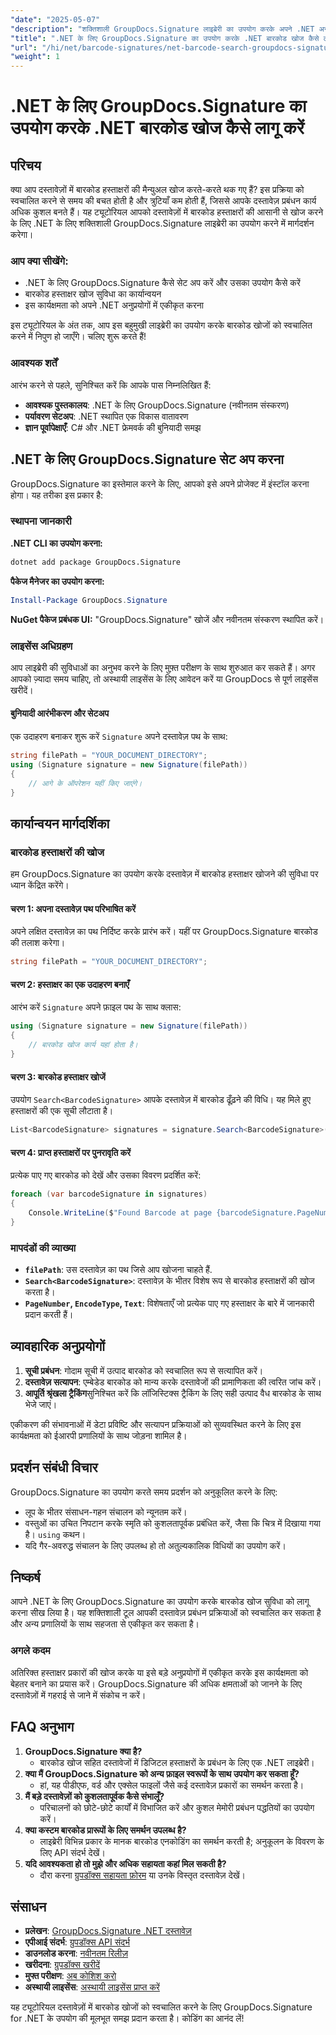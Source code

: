 ```yaml
---
"date": "2025-05-07"
"description": "शक्तिशाली GroupDocs.Signature लाइब्रेरी का उपयोग करके अपने .NET अनुप्रयोगों में बारकोड खोजों को स्वचालित करना सीखें। दस्तावेज़ प्रबंधन को आसानी से सुव्यवस्थित करें।"
"title": ".NET के लिए GroupDocs.Signature का उपयोग करके .NET बारकोड खोज कैसे लागू करें"
"url": "/hi/net/barcode-signatures/net-barcode-search-groupdocs-signature-implementation/"
"weight": 1
---
```


# .NET के लिए GroupDocs.Signature का उपयोग करके .NET बारकोड खोज कैसे लागू करें

## परिचय

क्या आप दस्तावेज़ों में बारकोड हस्ताक्षरों की मैन्युअल खोज करते-करते थक गए हैं? इस प्रक्रिया को स्वचालित करने से समय की बचत होती है और त्रुटियाँ कम होती हैं, जिससे आपके दस्तावेज़ प्रबंधन कार्य अधिक कुशल बनते हैं। यह ट्यूटोरियल आपको दस्तावेज़ों में बारकोड हस्ताक्षरों की आसानी से खोज करने के लिए .NET के लिए शक्तिशाली GroupDocs.Signature लाइब्रेरी का उपयोग करने में मार्गदर्शन करेगा।

### आप क्या सीखेंगे:
- .NET के लिए GroupDocs.Signature कैसे सेट अप करें और उसका उपयोग कैसे करें
- बारकोड हस्ताक्षर खोज सुविधा का कार्यान्वयन
- इस कार्यक्षमता को अपने .NET अनुप्रयोगों में एकीकृत करना

इस ट्यूटोरियल के अंत तक, आप इस बहुमुखी लाइब्रेरी का उपयोग करके बारकोड खोजों को स्वचालित करने में निपुण हो जाएँगे। चलिए शुरू करते हैं!

### आवश्यक शर्तें
आरंभ करने से पहले, सुनिश्चित करें कि आपके पास निम्नलिखित हैं:

- **आवश्यक पुस्तकालय**: .NET के लिए GroupDocs.Signature (नवीनतम संस्करण)
- **पर्यावरण सेटअप**: .NET स्थापित एक विकास वातावरण
- **ज्ञान पूर्वापेक्षाएँ**: C# और .NET फ्रेमवर्क की बुनियादी समझ

## .NET के लिए GroupDocs.Signature सेट अप करना
GroupDocs.Signature का इस्तेमाल करने के लिए, आपको इसे अपने प्रोजेक्ट में इंस्टॉल करना होगा। यह तरीका इस प्रकार है:

### स्थापना जानकारी
**.NET CLI का उपयोग करना:**
```bash
dotnet add package GroupDocs.Signature
```

**पैकेज मैनेजर का उपयोग करना:**
```powershell
Install-Package GroupDocs.Signature
```

**NuGet पैकेज प्रबंधक UI:**
"GroupDocs.Signature" खोजें और नवीनतम संस्करण स्थापित करें।

### लाइसेंस अधिग्रहण
आप लाइब्रेरी की सुविधाओं का अनुभव करने के लिए मुफ़्त परीक्षण के साथ शुरुआत कर सकते हैं। अगर आपको ज़्यादा समय चाहिए, तो अस्थायी लाइसेंस के लिए आवेदन करें या GroupDocs से पूर्ण लाइसेंस खरीदें।

#### बुनियादी आरंभीकरण और सेटअप
एक उदाहरण बनाकर शुरू करें `Signature` अपने दस्तावेज़ पथ के साथ:

```csharp
string filePath = "YOUR_DOCUMENT_DIRECTORY";
using (Signature signature = new Signature(filePath))
{
    // आगे के ऑपरेशन यहीं किए जाएंगे।
}
```

## कार्यान्वयन मार्गदर्शिका
### बारकोड हस्ताक्षरों की खोज
हम GroupDocs.Signature का उपयोग करके दस्तावेज़ में बारकोड हस्ताक्षर खोजने की सुविधा पर ध्यान केंद्रित करेंगे।

#### चरण 1: अपना दस्तावेज़ पथ परिभाषित करें
अपने लक्षित दस्तावेज़ का पथ निर्दिष्ट करके प्रारंभ करें। यहीं पर GroupDocs.Signature बारकोड की तलाश करेगा।

```csharp
string filePath = "YOUR_DOCUMENT_DIRECTORY";
```

#### चरण 2: हस्ताक्षर का एक उदाहरण बनाएँ
आरंभ करें `Signature` अपने फ़ाइल पथ के साथ क्लास:

```csharp
using (Signature signature = new Signature(filePath))
{
    // बारकोड खोज कार्य यहां होता है।
}
```

#### चरण 3: बारकोड हस्ताक्षर खोजें
उपयोग `Search<BarcodeSignature>` आपके दस्तावेज़ में बारकोड ढूँढ़ने की विधि। यह मिले हुए हस्ताक्षरों की एक सूची लौटाता है।

```csharp
List<BarcodeSignature> signatures = signature.Search<BarcodeSignature>(SignatureType.Barcode);
```

#### चरण 4: प्राप्त हस्ताक्षरों पर पुनरावृति करें
प्रत्येक पाए गए बारकोड को देखें और उसका विवरण प्रदर्शित करें:

```csharp
foreach (var barcodeSignature in signatures)
{
    Console.WriteLine($"Found Barcode at page {barcodeSignature.PageNumber} with type {barcodeSignature.EncodeType.TypeName} and text {barcodeSignature.Text}");
}
```

### मापदंडों की व्याख्या
- **`filePath`**: उस दस्तावेज़ का पथ जिसे आप खोजना चाहते हैं.
- **`Search<BarcodeSignature>`**: दस्तावेज़ के भीतर विशेष रूप से बारकोड हस्ताक्षरों की खोज करता है।
- **`PageNumber`, `EncodeType`, `Text`**: विशेषताएँ जो प्रत्येक पाए गए हस्ताक्षर के बारे में जानकारी प्रदान करती हैं।

## व्यावहारिक अनुप्रयोगों
1. **सूची प्रबंधन**: गोदाम सूची में उत्पाद बारकोड को स्वचालित रूप से सत्यापित करें।
2. **दस्तावेज़ सत्यापन**: एम्बेडेड बारकोड को मान्य करके दस्तावेजों की प्रामाणिकता की त्वरित जांच करें।
3. **आपूर्ति श्रृंखला ट्रैकिंग**सुनिश्चित करें कि लॉजिस्टिक्स ट्रैकिंग के लिए सही उत्पाद वैध बारकोड के साथ भेजे जाएं।

एकीकरण की संभावनाओं में डेटा प्रविष्टि और सत्यापन प्रक्रियाओं को सुव्यवस्थित करने के लिए इस कार्यक्षमता को ईआरपी प्रणालियों के साथ जोड़ना शामिल है।

## प्रदर्शन संबंधी विचार
GroupDocs.Signature का उपयोग करते समय प्रदर्शन को अनुकूलित करने के लिए:
- लूप के भीतर संसाधन-गहन संचालन को न्यूनतम करें।
- वस्तुओं का उचित निपटान करके स्मृति को कुशलतापूर्वक प्रबंधित करें, जैसा कि चित्र में दिखाया गया है। `using` कथन।
- यदि गैर-अवरुद्ध संचालन के लिए उपलब्ध हो तो अतुल्यकालिक विधियों का उपयोग करें।

## निष्कर्ष
आपने .NET के लिए GroupDocs.Signature का उपयोग करके बारकोड खोज सुविधा को लागू करना सीख लिया है। यह शक्तिशाली टूल आपकी दस्तावेज़ प्रबंधन प्रक्रियाओं को स्वचालित कर सकता है और अन्य प्रणालियों के साथ सहजता से एकीकृत कर सकता है।

### अगले कदम
अतिरिक्त हस्ताक्षर प्रकारों की खोज करके या इसे बड़े अनुप्रयोगों में एकीकृत करके इस कार्यक्षमता को बेहतर बनाने का प्रयास करें। GroupDocs.Signature की अधिक क्षमताओं को जानने के लिए दस्तावेज़ों में गहराई से जाने में संकोच न करें।

## FAQ अनुभाग
1. **GroupDocs.Signature क्या है?**
   - बारकोड खोज सहित दस्तावेजों में डिजिटल हस्ताक्षरों के प्रबंधन के लिए एक .NET लाइब्रेरी।
2. **क्या मैं GroupDocs.Signature को अन्य फ़ाइल स्वरूपों के साथ उपयोग कर सकता हूँ?**
   - हां, यह पीडीएफ, वर्ड और एक्सेल फाइलों जैसे कई दस्तावेज़ प्रकारों का समर्थन करता है।
3. **मैं बड़े दस्तावेज़ों को कुशलतापूर्वक कैसे संभालूँ?**
   - परिचालनों को छोटे-छोटे कार्यों में विभाजित करें और कुशल मेमोरी प्रबंधन पद्धतियों का उपयोग करें।
4. **क्या कस्टम बारकोड प्रारूपों के लिए समर्थन उपलब्ध है?**
   - लाइब्रेरी विभिन्न प्रकार के मानक बारकोड एनकोडिंग का समर्थन करती है; अनुकूलन के विवरण के लिए API संदर्भ देखें।
5. **यदि आवश्यकता हो तो मुझे और अधिक सहायता कहां मिल सकती है?**
   - दौरा करना [ग्रुपडॉक्स सहायता फ़ोरम](https://forum.groupdocs.com/c/signature/) या उनके विस्तृत दस्तावेज़ देखें।

## संसाधन
- **प्रलेखन**: [GroupDocs.Signature .NET दस्तावेज़](https://docs.groupdocs.com/signature/net/)
- **एपीआई संदर्भ**: [ग्रुपडॉक्स API संदर्भ](https://reference.groupdocs.com/signature/net/)
- **डाउनलोड करना**: [नवीनतम रिलीज़](https://releases.groupdocs.com/signature/net/)
- **खरीदना**: [ग्रुपडॉक्स खरीदें](https://purchase.groupdocs.com/buy)
- **मुफ्त परीक्षण**: [अब कोशिश करो](https://releases.groupdocs.com/signature/net/)
- **अस्थायी लाइसेंस**: [अस्थायी लाइसेंस प्राप्त करें](https://purchase.groupdocs.com/temporary-license/)

यह ट्यूटोरियल दस्तावेज़ों में बारकोड खोजों को स्वचालित करने के लिए GroupDocs.Signature for .NET के उपयोग की मूलभूत समझ प्रदान करता है। कोडिंग का आनंद लें!